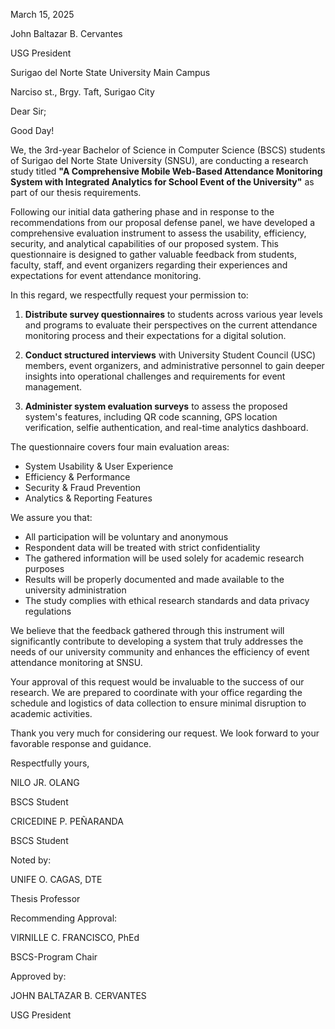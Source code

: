 March 15, 2025

John Baltazar B. Cervantes

USG President

Surigao del Norte State University Main Campus

Narciso st., Brgy. Taft, Surigao City

Dear Sir;

Good Day!

We, the 3rd-year Bachelor of Science in Computer Science (BSCS) students of Surigao del Norte State University (SNSU), are conducting a research study titled **"A Comprehensive Mobile Web-Based Attendance Monitoring System with Integrated Analytics for School Event of the University"** as part of our thesis requirements.

Following our initial data gathering phase and in response to the recommendations from our proposal defense panel, we have developed a comprehensive evaluation instrument to assess the usability, efficiency, security, and analytical capabilities of our proposed system. This questionnaire is designed to gather valuable feedback from students, faculty, staff, and event organizers regarding their experiences and expectations for event attendance monitoring.

In this regard, we respectfully request your permission to:

1. **Distribute survey questionnaires** to students across various year levels and programs to evaluate their perspectives on the current attendance monitoring process and their expectations for a digital solution.

2. **Conduct structured interviews** with University Student Council (USC) members, event organizers, and administrative personnel to gain deeper insights into operational challenges and requirements for event management.

3. **Administer system evaluation surveys** to assess the proposed system's features, including QR code scanning, GPS location verification, selfie authentication, and real-time analytics dashboard.

The questionnaire covers four main evaluation areas:

- System Usability & User Experience
- Efficiency & Performance
- Security & Fraud Prevention
- Analytics & Reporting Features

We assure you that:

- All participation will be voluntary and anonymous
- Respondent data will be treated with strict confidentiality
- The gathered information will be used solely for academic research purposes
- Results will be properly documented and made available to the university administration
- The study complies with ethical research standards and data privacy regulations

We believe that the feedback gathered through this instrument will significantly contribute to developing a system that truly addresses the needs of our university community and enhances the efficiency of event attendance monitoring at SNSU.

Your approval of this request would be invaluable to the success of our research. We are prepared to coordinate with your office regarding the schedule and logistics of data collection to ensure minimal disruption to academic activities.

Thank you very much for considering our request. We look forward to your favorable response and guidance.

Respectfully yours,

NILO JR. OLANG

BSCS Student

CRICEDINE P. PEÑARANDA

BSCS Student

Noted by:

UNIFE O. CAGAS, DTE

Thesis Professor

Recommending Approval:

VIRNILLE C. FRANCISCO, PhEd

BSCS-Program Chair

Approved by:

JOHN BALTAZAR B. CERVANTES

USG President
